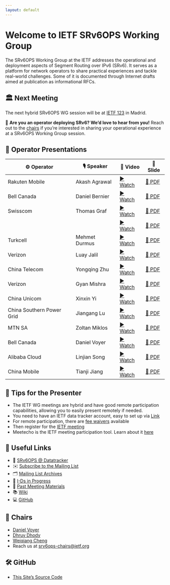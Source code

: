 ```yaml
---
layout: default
---
```


# Welcome to IETF SRv6OPS Working Group

The SRv6OPS Working Group at the IETF addresses the operational and deployment aspects of Segment Routing over IPv6 (SRv6). It serves as a platform for network operators to share practical experiences and tackle real-world challenges. Some of it is documented through Internet drafts aimed at publication as informational RFCs.

## 🏛️ Next Meeting

The next hybrid SRv6OPS WG session will be at [IETF 123](https://www.ietf.org/meeting/123/) in Madrid.

📢 **Are you an operator deploying SRv6? We’d love to hear from you!** 
Reach out to the [chairs](mailto:srv6ops-chairs@ietf.org) if you’re interested in sharing your operational experience at a SRv6OPS Working Group session.

## 📂 Operator Presentations

| ⚙️ Operator    | 🎙️ Speaker        | 🎥 Video | 📄 Slide |
|----------------|-------------------|----------|----------|
| Rakuten Mobile | Akash Agrawal | [▶️ Watch](https://youtu.be/QmQ8VO5ldKA?si=7wX5HBRrGFsevI-4&t=2177) | [📄 PDF](https://datatracker.ietf.org/meeting/120/materials/slides-120-srv6ops-23-rakuten-srv6-deployment-case-study-00)|
| Bell Canada | Daniel Bernier | [▶️ Watch](https://youtu.be/qaU-KKScK-Y?si=w93aNVa8PtI96UOl&t=291) | [📄 PDF](https://datatracker.ietf.org/meeting/121/materials/slides-121-srv6ops-21-service-programming-00.pdf)|
| Swisscom | Thomas Graf | [▶️ Watch](https://youtu.be/qaU-KKScK-Y?si=c9YkW4Aoz1N5QhQp&t=2051) | [📄 PDF](https://datatracker.ietf.org/meeting/121/materials/slides-121-srv6ops-swisscom-srv6-network-incident-network-analytics-postmortem-00.pdf)|
| | | [▶️ Watch](https://youtu.be/PTNYIm1SVXk?si=6Lgf2iBqgF_ZgCRA&t=2007) | [📄 PDF](https://datatracker.ietf.org/meeting/119/materials/slides-119-srv6ops-swisscom-01)|
| Turkcell       | Mehmet Durmus     | [▶️ Watch](https://youtu.be/2yzDrQEdAXU?si=LdCkrbo52WdkeRV8&t=278) | [📄 PDF](https://datatracker.ietf.org/meeting/122/materials/slides-122-srv6ops-21-srv6-turkcell-01.pdf) |
| Verizon | Luay Jalil | [▶️ Watch](https://youtu.be/QmQ8VO5ldKA?si=MKXcXVSD5gOU92n9&t=652) | [📄 PDF](https://datatracker.ietf.org/meeting/120/materials/slides-120-srv6ops-21-verizon-srv6-in-verizon-01)|
| China Telecom  | Yongqing Zhu      | [▶️ Watch](https://youtu.be/2yzDrQEdAXU?si=XP3Z_k68J6kutQVQ&t=2015) | [📄 PDF](https://datatracker.ietf.org/meeting/122/materials/slides-122-srv6ops-22-srv6-practice-in-china-telecom-00.pdf) |
| Verizon | Gyan Mishra | [▶️ Watch](https://youtu.be/qaU-KKScK-Y?si=1hHeO1AGCDzAcvDl&t=2994) | [📄 PDF](https://datatracker.ietf.org/meeting/121/materials/slides-121-srv6ops-24-srv6-dc-multi-pod-scenario-01.pdf)|
| China Unicom | Xinxin Yi | [▶️ Watch](https://youtu.be/QmQ8VO5ldKA?si=yUJoSgIBl54GkibY&t=1546) | [📄 PDF](https://datatracker.ietf.org/meeting/120/materials/slides-120-srv6ops-22-china-unicom-srv6-in-the-cloud-00)|
| China Southern Power Grid | Jiangang Lu | [▶️ Watch](https://youtu.be/qaU-KKScK-Y?si=c5W5tmCM17msh-MH&t=1165) | [📄 PDF](https://datatracker.ietf.org/meeting/121/materials/slides-121-srv6ops-22-srv6-in-smart-grid-00.pdf)|
| MTN SA | Zoltan Miklos | [▶️ Watch](https://youtu.be/PTNYIm1SVXk?si=HvZD3WZxW60EfH9R&t=366) | [📄 PDF](https://datatracker.ietf.org/meeting/119/materials/slides-119-srv6ops-mtn-south-africa-01)|
| Bell Canada | Daniel Voyer | [▶️ Watch](https://youtu.be/PTNYIm1SVXk?si=474_gJorhz5m7gbe&t=1209) | [📄 PDF](https://datatracker.ietf.org/meeting/119/materials/slides-119-srv6ops-bell-canada-03)|
| Alibaba Cloud | Linjian Song | [▶️ Watch](https://youtu.be/PTNYIm1SVXk?si=t9h0kjiMK2dD8hjx&t=2627) | [📄 PDF](https://datatracker.ietf.org/meeting/119/materials/slides-119-srv6ops-alibaba-cloud-02)|
| China Mobile | Tianji Jiang | [▶️ Watch](https://youtu.be/PTNYIm1SVXk?si=F3ERmvO0LbtFHHPt&t=3314) | [📄 PDF](https://datatracker.ietf.org/meeting/119/materials/slides-119-srv6ops-china-mobile-00)|

## 📌 Tips for the Presenter 
- The IETF WG meetings are hybrid and have good remote participation capabilities, allowing you to easily present remotely if needed.  
- You need to have an IETF data tracker account, easy to set up via [Link](https://datatracker.ietf.org/accounts/create/)
- For remote participation, there are [fee waivers](https://www.ietf.org/meeting/registration-fee-waivers/) available  
- Then register for the [IETF meeting](https://www.ietf.org/meeting/upcoming/)
- Meetecho is the IETF meeting participation tool. Learn about it [here](https://www.ietf.org/meeting/technology/meetecho-guide-participant/)  


## 🔗 Useful Links
- 📄 [SRv6OPS @ Datatracker](https://datatracker.ietf.org/wg/srv6ops/about/)
- ✉️ [Subscribe to the Mailing List](https://mailman3.ietf.org/mailman3/lists/srv6ops.ietf.org/)
- 🗂️ [Mailing List Archives](https://mailarchive.ietf.org/arch/browse/srv6ops/)
- 🧪 [I-Ds in Progress](https://datatracker.ietf.org/group/srv6ops/documents/)
- 📝 [Past Meeting Materials](https://datatracker.ietf.org/group/srv6ops/meetings/)
- 📚 [Wiki](https://wiki.ietf.org/en/group/srv6ops)
- 💻 [GitHub](https://github.com/ietf-wg-srv6ops)

## 👥 Chairs
- [Daniel Voyer](https://datatracker.ietf.org/person/danvoyerwork@gmail.com)
- [Dhruv Dhody](https://datatracker.ietf.org/person/dd@dhruvdhody.com)
- [Weiqiang Cheng](https://datatracker.ietf.org/person/chengweiqiang@chinamobile.com)
- Reach us at [srv6ops-chairs@ietf.org](mailto:srv6ops-chairs@ietf.org)
  
## 🛠️ GitHub
- [This Site’s Source Code](https://github.com/ietf-wg-srv6ops/ietf-wg-srv6ops.github.io)
